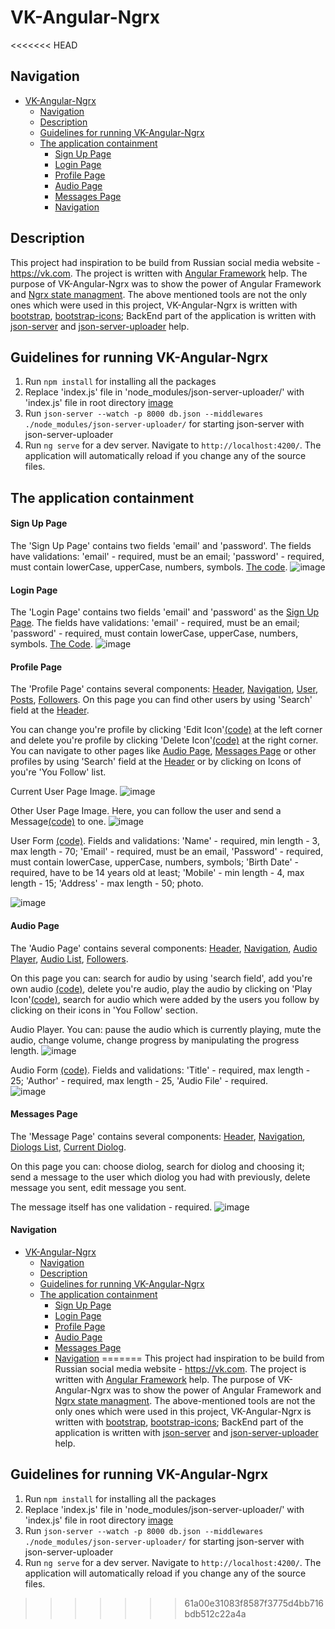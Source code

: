 # VK-Angular-Ngrx

<<<<<<< HEAD
## Navigation

- [VK-Angular-Ngrx](#vk-angular-ngrx)
  - [Navigation](#navigation)
  - [Description](#description)
  - [Guidelines for running VK-Angular-Ngrx](#guidelines-for-running-vk-angular-ngrx)
  - [The application containment](#the-application-containment)
    - [Sign Up Page](#sign-up-page)
    - [Login Page](#login-page)
    - [Profile Page](#profile-page)
    - [Audio Page](#audio-page)
    - [Messages Page](#messages-page)
    - [Navigation](#navigation-1)

## Description

This project had inspiration to be build from Russian social media website - https://vk.com. The project is written with [Angular Framework](https://angular.io/) help. The purpose of VK-Angular-Ngrx was to show the power of Angular Framework and [Ngrx state managment](https://ngrx.io/). The above mentioned tools are not the only ones which were used in this project, VK-Angular-Ngrx is written with [bootstrap](https://getbootstrap.com/), [bootstrap-icons](https://icons.getbootstrap.com/); BackEnd part of the application is written with [json-server](https://www.npmjs.com/package/json-server) and [json-server-uploader](https://www.npmjs.com/package/json-server-uploader) help.

## Guidelines for running VK-Angular-Ngrx

1. Run `npm install` for installing all the packages
2. Replace 'index.js' file in 'node_modules/json-server-uploader/' with 'index.js' file in root directory
   [image](https://github.com/MatthewKulyabin/VK-Angular-Ngrx/assets/53336418/33658190-f520-4e52-a8b7-cb15977e35f0)
3. Run `json-server --watch -p 8000 db.json --middlewares ./node_modules/json-server-uploader/` for starting json-server with json-server-uploader
4. Run `ng serve` for a dev server. Navigate to `http://localhost:4200/`. The application will automatically reload if you change any of the source files.

## The application containment

#### Sign Up Page

The 'Sign Up Page' contains two fields 'email' and 'password'. The fields have validations: 'email' - required, must be an email; 'password' - required, must contain lowerCase, upperCase, numbers, symbols. [The code](./src/app/features/signup-page/).
![image](https://github.com/MatthewKulyabin/VK-Angular-Ngrx/assets/53336418/0a408303-d101-45a1-a7dc-1785d1dea84d)

#### Login Page

The 'Login Page' contains two fields 'email' and 'password' as the [Sign Up Page](#sign-up-page). The fields have validations: 'email' - required, must be an email; 'password' - required, must contain lowerCase, upperCase, numbers, symbols. [The Code](./src/app/features/login-page/).
![image](https://github.com/MatthewKulyabin/VK-Angular-Ngrx/assets/53336418/1349920f-e1c1-478c-8537-3cdf7eeb9e93)

#### Profile Page

The 'Profile Page' contains several components: [Header](./src/app/share/components/header/), [Navigation](./src/app/share/components/nav/), [User](./src/app/features/profile-page/user/), [Posts](./src/app/share/components/posts-list/), [Followers](./src/app/share/components/followers/). On this page you can find other users by using 'Search' field at the [Header](./src/app/share/components/header/).

You can change you're profile by clicking 'Edit Icon'[(code)](./src/app/share/components/icons/edit-icon/) at the left corner and delete you're profile by clicking 'Delete Icon'[(code)](./src/app/share/components/icons/delete-icon/) at the right corner. You can navigate to other pages like [Audio Page](#audio-page), [Messages Page](#messages-page) or other profiles by using 'Search' field at the [Header](./src/app/share/components/header/) or by clicking on Icons of you're 'You Follow' list.

Current User Page Image.
![image](https://github.com/MatthewKulyabin/VK-Angular-Ngrx/assets/53336418/467e978c-0be0-4e5a-93c4-8353bcf71a82)

Other User Page Image. Here, you can follow the user and send a Message[(code)](./src/app/share/components/message-form/) to one.
![image](https://github.com/MatthewKulyabin/VK-Angular-Ngrx/assets/53336418/ef86f594-faf8-4631-8aae-5ec984b44115)

User Form [(code)](./src/app/features/audio-page/audio-form/). Fields and validations: 'Name' - required, min length - 3, max length - 70; 'Email' - required, must be an email, 'Password' - required, must contain lowerCase, upperCase, numbers, symbols; 'Birth Date' - required, have to be 14 years old at least; 'Mobile' - min length - 4, max length - 15; 'Address' - max length - 50; photo.

![image](https://github.com/MatthewKulyabin/VK-Angular-Ngrx/assets/53336418/cf63b1ee-4092-43fc-a3a4-c8c66b4ea350)

#### Audio Page

The 'Audio Page' contains several components: [Header](./src/app/share/components/header/), [Navigation](./src/app/share/components/nav/), [Audio Player](./src/app/share/components/audio/), [Audio List](./src/app/share/components/audio/audio-list/), [Followers](./src/app/share/components/followers/).

On this page you can: search for audio by using 'search field', add you're own audio [(code)](./src/app/features/audio-page/audio-form/), delete you're audio, play the audio by clicking on 'Play Icon'[(code)](./src/app/share/components/icons/play-icon/), search for audio which were added by the users you follow by clicking on their icons in 'You Follow' section.

Audio Player. You can: pause the audio which is currently playing, mute the audio, change volume, change progress by manipulating the progress length.
![image](https://github.com/MatthewKulyabin/VK-Angular-Ngrx/assets/53336418/4ae6fac4-34b1-4264-8a22-c57a0b675877)

Audio Form [(code)](./src/app/features/audio-page/audio-form/). Fields and validations: 'Title' - required, max length - 25; 'Author' - required, max length - 25, 'Audio File' - required.  
![image](https://github.com/MatthewKulyabin/VK-Angular-Ngrx/assets/53336418/df2147f0-d31e-4121-8078-2e28c1e574d0)

#### Messages Page

The 'Message Page' contains several components: [Header](./src/app/share/components/header/), [Navigation](./src/app/share/components/nav/), [Diologs List](./src/app/features/messages-page/message-left-side/), [Current Diolog](./src/app/features/messages-page/message-right-side/).

On this page you can: choose diolog, search for diolog and choosing it; send a message to the user which diolog you had with previously, delete message you sent, edit message you sent.

The message itself has one validation - required.
![image](https://github.com/MatthewKulyabin/VK-Angular-Ngrx/assets/53336418/afa04abc-76ef-49d5-a49b-b8da2bf9a5f9)

#### Navigation

- [VK-Angular-Ngrx](#vk-angular-ngrx)
  - [Navigation](#navigation)
  - [Description](#description)
  - [Guidelines for running VK-Angular-Ngrx](#guidelines-for-running-vk-angular-ngrx)
  - [The application containment](#the-application-containment)
    - [Sign Up Page](#sign-up-page)
    - [Login Page](#login-page)
    - [Profile Page](#profile-page)
    - [Audio Page](#audio-page)
    - [Messages Page](#messages-page)
    - [Navigation](#navigation-1)
=======
This project had inspiration to be build from Russian social media website - https://vk.com. The project is written with [Angular Framework](https://angular.io/) help. The purpose of VK-Angular-Ngrx was to show the power of Angular Framework and [Ngrx state managment](https://ngrx.io/). The above-mentioned tools are not the only ones which were used in this project, VK-Angular-Ngrx is written with [bootstrap](https://getbootstrap.com/), [bootstrap-icons](https://icons.getbootstrap.com/); BackEnd part of the application is written with [json-server](https://www.npmjs.com/package/json-server) and [json-server-uploader](https://www.npmjs.com/package/json-server-uploader) help.

## Guidelines for running VK-Angular-Ngrx

1. Run `npm install` for installing all the packages
2. Replace 'index.js' file in 'node_modules/json-server-uploader/' with 'index.js' file in root directory
 [image](https://github.com/MatthewKulyabin/VK-Angular-Ngrx/assets/53336418/33658190-f520-4e52-a8b7-cb15977e35f0)
3. Run `json-server --watch -p 8000 db.json --middlewares ./node_modules/json-server-uploader/` for starting json-server with json-server-uploader
4. Run `ng serve` for a dev server. Navigate to `http://localhost:4200/`. The application will automatically reload if you change any of the source files.
>>>>>>> 61a00e31083f8587f3775d4bb716bdb512c22a4a

